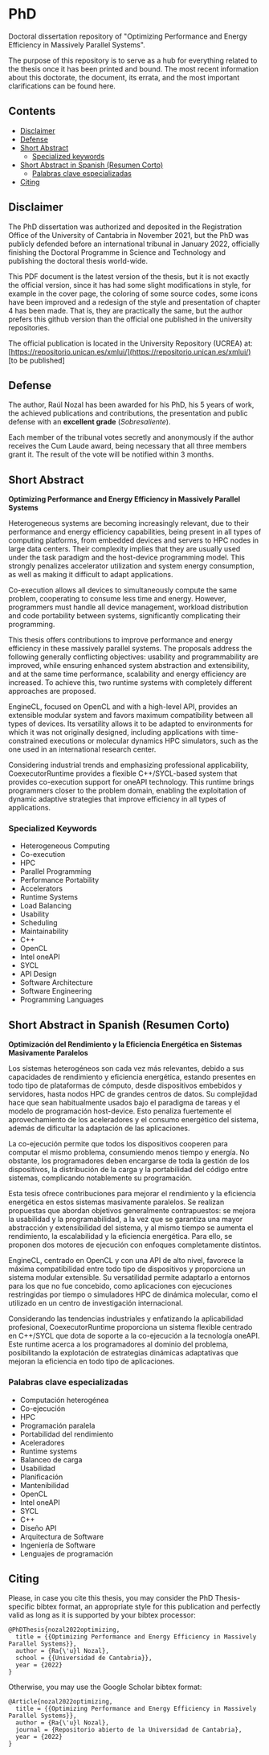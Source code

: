 # PhD

Doctoral dissertation repository of "Optimizing Performance and Energy Efficiency in Massively Parallel Systems".

The purpose of this repository is to serve as a hub for everything related to the thesis once it has been printed and bound.
The most recent information about this doctorate, the document, its errata, and the most important clarifications can be found here.

## Contents

- [Disclaimer](#disclaimer)
- [Defense](#defense)
- [Short Abstract](#short-abstract)
  - [Specialized keywords](#specialized-keywords)
- [Short Abstract in Spanish (Resumen Corto)](#short-abstract-in-spanish-resumen-corto)
  - [Palabras clave especializadas](#palabras-clave-especializadas)
- [Citing](#citing)

## Disclaimer

The PhD dissertation was authorized and deposited in the Registration Office of the University of Cantabria in November 2021, but the PhD was publicly defended before an international tribunal in January 2022, officially finishing the Doctoral Programme in Science and Technology and publishing the doctoral thesis world-wide.

This PDF document is the latest version of the thesis, but it is not exactly the official version, since it has had some slight modifications in style, for example in the cover page, the coloring of some source codes, some icons have been improved and a redesign of the style and presentation of chapter 4 has been made. That is, they are practically the same, but the author prefers this github version than the official one published in the university repositories.

The official publication is located in the University Repository (UCREA) at: [https://repositorio.unican.es/xmlui/](https://repositorio.unican.es/xmlui/) [to be published]

## Defense

The author, Raúl Nozal has been awarded for his PhD, his 5 years of work, the achieved publications and contributions, the presentation and public defense with an **excellent grade** (*Sobresaliente*).

Each member of the tribunal votes secretly and anonymously if the author receives the Cum Laude award, being necessary that all three members grant it. The result of the vote will be notified within 3 months.

## Short Abstract

**Optimizing Performance and Energy Efficiency in Massively Parallel Systems**

Heterogeneous systems are becoming increasingly relevant, due to their performance and energy efficiency capabilities, being present in all types of computing platforms, from embedded devices and servers to HPC nodes in large data centers. Their complexity implies that they are usually used under the task paradigm and the host-device programming model. This strongly penalizes accelerator utilization and system energy consumption, as well as making it difficult to adapt applications. 

Co-execution allows all devices to simultaneously compute the same problem, cooperating to consume less time and energy. However, programmers must handle all device management, workload distribution and code portability between systems, significantly complicating their programming. 

This thesis offers contributions to improve performance and energy efficiency in these massively parallel systems. The proposals address the following generally conflicting objectives: usability and programmability are improved, while ensuring enhanced system abstraction and extensibility, and at the same time performance, scalability and energy efficiency are increased. To achieve this, two runtime systems with completely different approaches are proposed. 

EngineCL, focused on OpenCL and with a high-level API, provides an extensible modular system and favors maximum compatibility between all types of devices. Its versatility allows it to be adapted to environments for which it was not originally designed, including applications with time-constrained executions or molecular dynamics HPC simulators, such as the one used in an international research center.

Considering industrial trends and emphasizing professional applicability, CoexecutorRuntime provides a flexible C++/SYCL-based system that provides co-execution support for oneAPI technology. This runtime brings programmers closer to the problem domain, enabling the exploitation of dynamic adaptive strategies that improve efficiency in all types of applications.

### Specialized Keywords

- Heterogeneous Computing
- Co-execution
- HPC
- Parallel Programming
- Performance Portability
- Accelerators
- Runtime Systems
- Load Balancing
- Usability
- Scheduling
- Maintainability
- C++
- OpenCL
- Intel oneAPI
- SYCL
- API Design
- Software Architecture
- Software Engineering
- Programming Languages

## Short Abstract in Spanish (Resumen Corto)

**Optimización del Rendimiento y la Eficiencia Energética en Sistemas Masivamente Paralelos**

Los sistemas heterogéneos son cada vez más relevantes, debido a sus capacidades de rendimiento y eficiencia energética, estando presentes en todo tipo de plataformas de cómputo, desde dispositivos embebidos y servidores, hasta nodos HPC de grandes centros de datos. Su complejidad hace que sean habitualmente usados bajo el paradigma de tareas y el modelo de programación host-device. Esto penaliza fuertemente el aprovechamiento de los aceleradores y el consumo energético del sistema, además de dificultar la adaptación de las aplicaciones. 

La co-ejecución permite que todos los dispositivos cooperen para computar el mismo problema, consumiendo menos tiempo y energía. No obstante, los programadores deben encargarse de toda la gestión de los dispositivos, la distribución de la carga y la portabilidad del código entre sistemas, complicando notablemente su programación. 

Esta tesis ofrece contribuciones para mejorar el rendimiento y la eficiencia energética en estos sistemas masivamente paralelos. Se realizan propuestas que abordan objetivos generalmente contrapuestos: se mejora la usabilidad y la programabilidad, a la vez que se garantiza una mayor abstracción y extensibilidad del sistema, y al mismo tiempo se aumenta el rendimiento, la escalabilidad y la eficiencia energética. Para ello, se proponen dos motores de ejecución con enfoques completamente distintos. 

EngineCL, centrado en OpenCL y con una API de alto nivel, favorece la máxima compatibilidad entre todo tipo de dispositivos y proporciona un sistema modular extensible. Su versatilidad permite adaptarlo a entornos para los que no fue concebido, como aplicaciones con ejecuciones restringidas por tiempo o simuladores HPC de dinámica molecular, como el utilizado en un centro de investigación internacional. 

Considerando las tendencias industriales y enfatizando la aplicabilidad profesional, CoexecutorRuntime proporciona un sistema flexible centrado en C++/SYCL que dota de soporte a la co-ejecución a la tecnología oneAPI. Este runtime acerca a los programadores al dominio del problema, posibilitando la explotación de estrategias dinámicas adaptativas que mejoran la eficiencia en todo tipo de aplicaciones.

### Palabras clave especializadas

- Computación heterogénea
- Co-ejecución
- HPC
- Programación paralela
- Portabilidad del rendimiento
- Aceleradores
- Runtime systems
- Balanceo de carga
- Usabilidad
- Planificación
- Mantenibilidad
- OpenCL
- Intel oneAPI
- SYCL
- C++
- Diseño API
- Arquitectura de Software
- Ingeniería de Software
- Lenguajes de programación

## Citing

Please, in case you cite this thesis, you may consider the PhD Thesis-specific bibtex format, an appropriate style for this publication and perfectly valid as long as it is supported by your bibtex processor:

```
@PhDThesis{nozal2022optimizing,
  title = {{Optimizing Performance and Energy Efficiency in Massively Parallel Systems}},
  author = {Ra{\'u}l Nozal},
  school = {{Universidad de Cantabria}},
  year = {2022}
}
```

Otherwise, you may use the Google Scholar bibtex format:

```
@Article{nozal2022optimizing,
  title = {{Optimizing Performance and Energy Efficiency in Massively Parallel Systems}},
  author = {Ra{\'u}l Nozal},
  journal = {Repositorio abierto de la Universidad de Cantabria},
  year = {2022}
}
```
